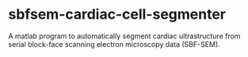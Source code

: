sbfsem-cardiac-cell-segmenter
=============================
A matlab program to automatically segment cardiac ultrastructure from serial block-face scanning electron microscopy data (SBF-SEM).
